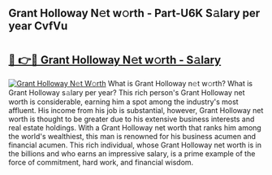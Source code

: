 ## Grant Holloway N𝚎t w𝚘rth - Part-U6K S𝚊lary per year CvfVu

# <h2><a href="http://gc3fmt.nevu.top/?p=Grant+Holloway">🔗 👉🔴 Grant Holloway N𝚎t w𝚘rth - S𝚊lary</a></h2>

[![Grant Holloway N𝚎t W𝚘rth](https://i.imgur.com/Oavwk0R.jpeg)](http://gc3fmt.nevu.top/?p=Grant+Holloway)
What is Grant Holloway n𝚎t w𝚘rth? What is Grant Holloway s𝚊lary per year?
This rich person's Grant Holloway net worth is considerable, earning him a spot among the industry's most affluent. His income from his job is substantial, however, Grant Holloway net worth is thought to be greater due to his extensive business interests and real estate holdings. With a Grant Holloway net worth that ranks him among the world's wealthiest, this man is renowned for his business acumen and financial acumen. This rich individual, whose Grant Holloway net worth is in the billions and who earns an impressive salary, is a prime example of the force of commitment, hard work, and financial wisdom.
